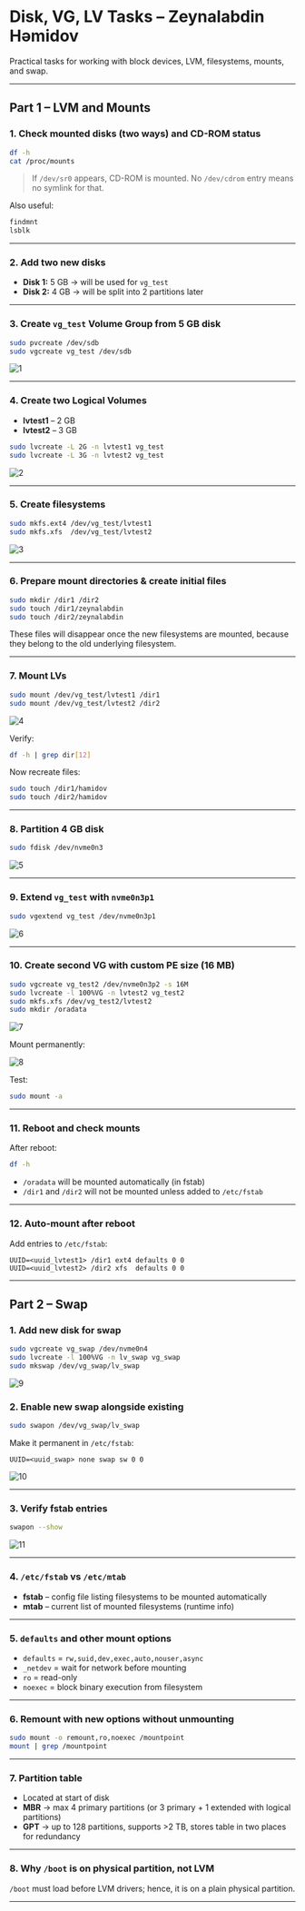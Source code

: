 # Disk, VG, LV Tasks – Zeynalabdin Həmidov

Practical tasks for working with block devices, LVM, filesystems, mounts, and swap.

---

## Part 1 – LVM and Mounts

### 1. Check mounted disks (two ways) and CD-ROM status
```bash
df -h
cat /proc/mounts
```
> If `/dev/sr0` appears, CD-ROM is mounted. No `/dev/cdrom` entry means no symlink for that.

Also useful:
```bash
findmnt
lsblk
```

---

### 2. Add two new disks
- **Disk 1:** 5 GB → will be used for `vg_test`
- **Disk 2:** 4 GB → will be split into 2 partitions later

---

### 3. Create `vg_test` Volume Group from 5 GB disk
```bash
sudo pvcreate /dev/sdb
sudo vgcreate vg_test /dev/sdb
```
![1](./screenshots/create_vg_test.png)

---

### 4. Create two Logical Volumes
- **lvtest1** – 2 GB
- **lvtest2** – 3 GB
```bash
sudo lvcreate -L 2G -n lvtest1 vg_test
sudo lvcreate -L 3G -n lvtest2 vg_test
```
![2](./screenshots/create_lvs.png)

---

### 5. Create filesystems
```bash
sudo mkfs.ext4 /dev/vg_test/lvtest1
sudo mkfs.xfs  /dev/vg_test/lvtest2
```
![3](./screenshots/create_fs.png)

---

### 6. Prepare mount directories & create initial files
```bash
sudo mkdir /dir1 /dir2
sudo touch /dir1/zeynalabdin
sudo touch /dir2/zeynalabdin
```
These files will disappear once the new filesystems are mounted, because they belong to the old underlying filesystem.

---

### 7. Mount LVs
```bash
sudo mount /dev/vg_test/lvtest1 /dir1
sudo mount /dev/vg_test/lvtest2 /dir2
```
![4](./screenshots/mount_lvs.png)

Verify:
```bash
df -h | grep dir[12]
```
Now recreate files:
```bash
sudo touch /dir1/hamidov
sudo touch /dir2/hamidov
```

---

### 8. Partition 4 GB disk
```bash
sudo fdisk /dev/nvme0n3
```
![5](./screenshots/fdisk.png)

---

### 9. Extend `vg_test` with `nvme0n3p1`
```bash
sudo vgextend vg_test /dev/nvme0n3p1
```
![6](./screenshots/extend_vg_test.png)

---

### 10. Create second VG with custom PE size (16 MB)
```bash
sudo vgcreate vg_test2 /dev/nvme0n3p2 -s 16M
sudo lvcreate -l 100%VG -n lvtest2 vg_test2
sudo mkfs.xfs /dev/vg_test2/lvtest2
sudo mkdir /oradata
```
![7](./screenshots/create_lv-and-fs.png)

Mount permanently:

![8](./screenshots/mount_perm.png)

Test:
```bash
sudo mount -a
```

---

### 11. Reboot and check mounts
After reboot:
```bash
df -h
```
- `/oradata` will be mounted automatically (in fstab)
- `/dir1` and `/dir2` will not be mounted unless added to `/etc/fstab`

---

### 12. Auto-mount after reboot
Add entries to `/etc/fstab`:
```fstab
UUID=<uuid_lvtest1> /dir1 ext4 defaults 0 0
UUID=<uuid_lvtest2> /dir2 xfs  defaults 0 0
```

---

## Part 2 – Swap

### 1. Add new disk for swap
```bash
sudo vgcreate vg_swap /dev/nvme0n4
sudo lvcreate -l 100%VG -n lv_swap vg_swap
sudo mkswap /dev/vg_swap/lv_swap
```
![9](./screenshots/create_swap.png)

### 2. Enable new swap alongside existing
```bash
sudo swapon /dev/vg_swap/lv_swap
```
Make it permanent in `/etc/fstab`:
```fstab
UUID=<uuid_swap> none swap sw 0 0
```
![10](./screenshots/fstab_swap.png)

---

### 3. Verify fstab entries
```bash
swapon --show
```
![11](./screenshots/verify_swap.png)

---

### 4. `/etc/fstab` vs `/etc/mtab`
- **fstab** – config file listing filesystems to be mounted automatically
- **mtab** – current list of mounted filesystems (runtime info)

---

### 5. `defaults` and other mount options
- `defaults` = `rw,suid,dev,exec,auto,nouser,async`
- `_netdev` = wait for network before mounting
- `ro` = read-only
- `noexec` = block binary execution from filesystem

---

### 6. Remount with new options without unmounting
```bash
sudo mount -o remount,ro,noexec /mountpoint
mount | grep /mountpoint
```

---

### 7. Partition table
- Located at start of disk
- **MBR** → max 4 primary partitions (or 3 primary + 1 extended with logical partitions)
- **GPT** → up to 128 partitions, supports >2 TB, stores table in two places for redundancy

---

### 8. Why `/boot` is on physical partition, not LVM
`/boot` must load before LVM drivers; hence, it is on a plain physical partition.

---